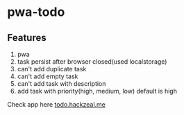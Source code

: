 # pwa-todo

## Features
  1. pwa
  2. task persist after browser closed(used localstorage)
  3. can't add duplicate task
  4. can't add empty task
  5. can't add task with description
  6. add task with priority(high, medium, low) default is high
  
Check app here
[todo.hackzeal.me](todo.hackzeal.me)
